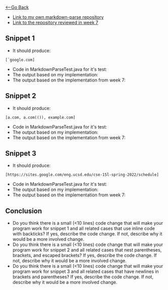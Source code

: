 [<--Go Back](https://bridgettezagrebin.github.io/cse15l-lab-reports/)

* [Link to my own markdown-parse repository](https://github.com/BridgetteZagrebin/markdown-parser)
* [Link to the repository reviewed in week 7](https://github.com/21KennethTran/markdown-parser)

## Snippet 1
* It should produce: 

``` 
[`google.com]
```
* Code in MarkdownParseTest.java for it's test:
* The output based on my implementation:
* The output based on the implementation from week 7:

## Snippet 2
* It should produce: 

``` 
[a.com, a.com(()), example.com] 
```
* Code in MarkdownParseTest.java for it's test:
* The output based on my implementation:
* The output based on the implementation from week 7:

## Snippet 3
* It should produce: 

``` 
[https://sites.google.com/eng.ucsd.edu/cse-15l-spring-2022/schedule] 
```
* Code in MarkdownParseTest.java for it's test:
* The output based on my implementation:
* The output based on the implementation from week 7:


## Conclusion
* Do you think there is a small (<10 lines) code change that will make your program work for snippet 1 and all related cases that use inline code with backticks? If yes, describe the code change. If not, describe why it would be a more involved change.
* Do you think there is a small (<10 lines) code change that will make your program work for snippet 2 and all related cases that nest parentheses, brackets, and escaped brackets? If yes, describe the code change. If not, describe why it would be a more involved change.
* Do you think there is a small (<10 lines) code change that will make your program work for snippet 3 and all related cases that have newlines in brackets and parentheses? If yes, describe the code change. If not, describe why it would be a more involved change.


